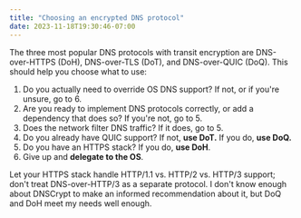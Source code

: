 ```yaml
---
title: "Choosing an encrypted DNS protocol"
date: 2023-11-18T19:30:46-07:00
---
```

The three most popular DNS protocols with transit encryption are DNS-over-HTTPS (<abbr>DoH</abbr>), DNS-over-TLS (<abbr>DoT</abbr>), and DNS-over-QUIC (<abbr>DoQ</abbr>). This should help you choose what to use:

1. Do you actually need to override OS DNS support? If not, or if you're unsure, go to 6.
2. Are you ready to implement DNS protocols correctly, or add a dependency that does so? If you're not, go to 5.
3. Does the network filter DNS traffic? If it does, go to 5.
4. Do you already have QUIC support? If not, **use DoT.** If you do, **use DoQ.**
5. Do you have an HTTPS stack? If you do, **use DoH**.
6. Give up and **delegate to the OS**.

Let your HTTPS stack handle HTTP/1.1 vs. HTTP/2 vs. HTTP/3 support; don't treat DNS-over-HTTP/3 as a separate protocol. I don't know enough about DNSCrypt to make an informed recommendation about it, but DoQ and DoH meet my needs well enough.


